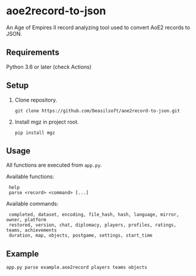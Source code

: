 # aoe2record-to-json

An Age of Empires II record analyzing tool used to convert AoE2 records to JSON.

## Requirements

Python 3.6 or later (check Actions)

## Setup

1. Clone repository.

       git clone https://github.com/Deasilsoft/aoe2record-to-json.git

2. Install mgz in project root.

       pip install mgz

## Usage

All functions are executed from `app.py`.

Available functions:

     help
     parse <record> <command> [...]

Available commands:

     completed, dataset, encoding, file_hash, hash, language, mirror, owner, platform
     restored, version, chat, diplomacy, players, profiles, ratings, teams, achievements
     duration, map, objects, postgame, settings, start_time

## Example

    app.py parse example.aoe2record players teams objects

